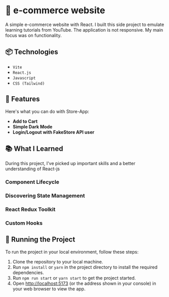 # 🏪 e-commerce website

A simple e-commerce website with React. I built this side project to emulate learning tutorials from YouTube. The application is not responsive. My main focus was on functionality.

## 📦 Technologies

- `Vite`
- `React.js`
- `Javascript`
- `CSS (Tailwind)`

## 🦄 Features

Here's what you can do with Store-App:

- **Add to Cart**
- **Simple Dark Mode**
- **Login/Logout with FakeStore API user**

## 📚 What I Learned

During this project, I've picked up important skills and a better understanding of React-js

### Component Lifecycle

### Discovering State Management

### React Redux Toolkit

### Custom Hooks

## 🚦 Running the Project

To run the project in your local environment, follow these steps:

1. Clone the repository to your local machine.
2. Run `npm install` or `yarn` in the project directory to install the required dependencies.
3. Run `npm run start` or `yarn start` to get the project started.
4. Open [http://localhost:5173](http://localhost:5173) (or the address shown in your console) in your web browser to view the app.

